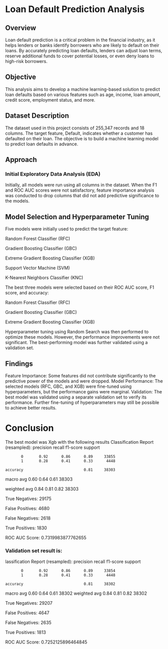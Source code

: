 # Loan Default Prediction Analysis
## Overview
Loan default prediction is a critical problem in the financial industry, as it helps lenders or banks identify borrowers who are
likely to default on their loans. By accurately predicting loan defaults, lenders can adjust loan terms, reserve additional funds to
cover potential losses, or even deny loans to high-risk borrowers.

## Objective
This analysis aims to develop a machine learning-based solution to predict loan defaults based on 
various features such as age, income, loan amount, credit score, employment status, and more.

## Dataset Description
The dataset used in this project consists of 255,347 records and 18 columns. The target feature, Default, 
indicates whether a customer has defaulted on their loan. The objective is to build a machine learning model to predict loan defaults in advance.

## Approach
### Initial Exploratory Data Analysis (EDA)
Initially, all models were run using all columns in the dataset. When the F1 and ROC AUC scores were not satisfactory,
feature importance analysis was conducted to drop columns that did not add predictive significance to the models.

## Model Selection and Hyperparameter Tuning
Five models were initially used to predict the target feature:

Random Forest Classifier (RFC)

Gradient Boosting Classifier (GBC)

Extreme Gradient Boosting Classifier (XGB)

Support Vector Machine (SVM)

K-Nearest Neighbors Classifier (KNC)

The best three models were selected based on their ROC AUC score, F1 score, and accuracy:

Random Forest Classifier (RFC)

Gradient Boosting Classifier (GBC)

Extreme Gradient Boosting Classifier (XGB)

Hyperparameter tuning using Random Search was then performed to optimize these models. However, the performance improvements
were not significant. The best-performing model was further validated using a validation set.

## Findings
Feature Importance: Some features did not contribute significantly to the predictive power of the models and were dropped.
Model Performance: The selected models (RFC, GBC, and XGB) were fine-tuned using hyperparameters, but the performance gains were marginal.
Validation: The best model was validated using a separate validation set to verify its performance. Further fine-tuning of hyperparameters may still be possible to achieve better results.

# Conclusion
The best model was Xgb with the following results
Classification Report (resampled):
              precision    recall  f1-score   support

           0       0.92      0.86      0.89     33855
           1       0.28      0.41      0.33      4448

    accuracy                           0.81     38303
    
   macro avg       0.60      0.64      0.61     38303
   
weighted avg       0.84      0.81      0.82     38303

True Negatives: 29175

False Positives: 4680

False Negatives: 2618

True Positives: 1830

ROC AUC Score: 0.7319983877762655


### Validation set result is:
lassification Report (resampled):
              precision    recall  f1-score   support

           0       0.92      0.86      0.89     33854
           1       0.28      0.41      0.33      4448

    accuracy                           0.81     38302
   macro avg       0.60      0.64      0.61     38302
weighted avg       0.84      0.81      0.82     38302

True Negatives: 29207

False Positives: 4647

False Negatives: 2635

True Positives: 1813

ROC AUC Score: 0.7252125896464845
